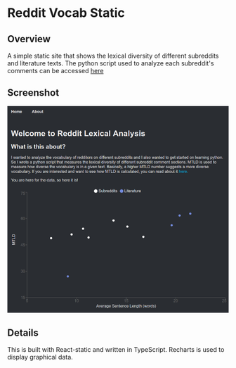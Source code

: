 # Reddit Vocab Static

## Overview

A simple static site that shows the lexical diversity of different subreddits and literature texts. The python script used to analyze each subreddit's comments can be accessed [here](https://github.com/moa-novae/reddit_vocab)

## Screenshot

![Chart showing various subreddits' lexical diversity](./src/assets/screenshot.png)

## Details

This is built with React-static and written in TypeScript. Recharts is used to display graphical data.
